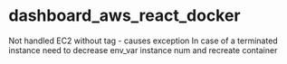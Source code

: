 # dashboard_aws_react_docker
Not handled EC2 without tag - causes exception
In case of a terminated instance need to decrease env_var instance num and recreate container
